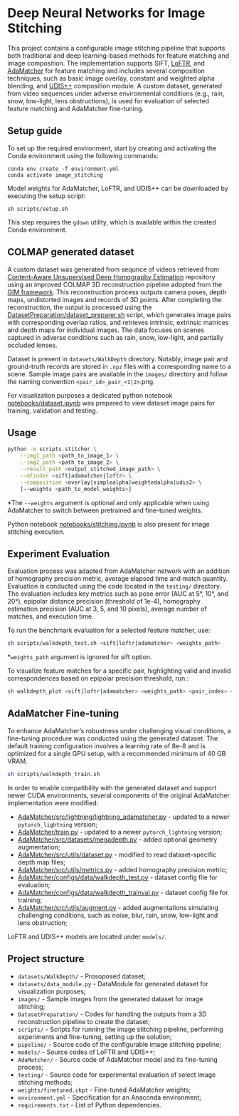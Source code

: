 # Deep Neural Networks for Image Stitching

This project contains a configurable image stitching pipeline that supports both traditional and deep learning-based methods for feature matching and image composition. The implementation supports SIFT, [LoFTR](https://github.com/zju3dv/LoFTR), and [AdaMatcher](https://github.com/TencentYoutuResearch/AdaMatcher) for feature matching and includes several composition techniques, such as basic image overlay, constant and weighted alpha blending, and [UDIS++](https://github.com/nie-lang/udis2) composition module. A custom dataset, generated from video sequences under adverse environmental conditions (e.g., rain, snow, low-light, lens obstructions), is used for evaluation of selected feature matching and AdaMatcher fine-tuning.

## Setup guide

To set up the required environment, start by creating and activating the Conda environment using the following commands:

```
conda env create -f environment.yml
conda activate image_stitching
```

Model weights for AdaMatcher, LoFTR, and UDIS++ can be downloaded by executing the setup script:

```
sh scripts/setup.sh
```

This step requires the `gdown` utility, which is available within the created Conda environment. 

## COLMAP generated dataset

A custom dataset was generated from sequnce of videos retrieved from [Content-Aware Unsupervised Deep Homography Estimation](https://github.com/JirongZhang/DeepHomography) repository using an improved COLMAP 3D reconstruction pipeline adopted from the [GIM framework](https://github.com/xuelunshen/gim). This reconstruction process outputs camera poses, depth maps, undistorted images and records of 3D points. After completing the reconstruction, the output is processed using the [DatasetPreparation/dataset_preparer.sh](DatasetPreparation/dataset_preparer.sh) script, which generates image pairs with corresponding overlap ratios, and retrieves intrinsic, extrinsic matrices and depth maps for individual images. The data focuses on scenes captured in adverse conditions such as rain, snow, low-light, and partially occluded lenses.

Dataset is present in ```datasets/WalkDepth``` directory. Notably, image pair and ground-truth records are stored in `.npz` files with a corresponding name to a scene. Sample image pairs are available in the `images/` directory and follow the naming convention `<pair_id>_pair_<1|2>`.png. 

For visualization purposes a dedicated python notebook [notebooks/dataset.ipynb](notebooks/dataset.ipynb) was prepared to view dataset image pairs for training, validation and testing. 

## Usage

``` bash
python -m scripts.stitcher \
    --img1_path <path_to_image_1> \
    --img2_path <path_to_image_2> \
    --result_path <output_stitched_image_path> \
    --mfinder <sift|adamatcher|loftr> \
    --composition <overlay|simplealpha|weightedalpha|udis2> \
    [--weights <path_to_model_weights>]
```
*The `--weights` argument is optional and only applicable when using AdaMatcher to switch between pretrained and fine-tuned weights.

Python notebook [notebooks/stitching.ipynb](notebooks/stitching.ipynb) is also present for image stitching execution.

## Experiment Evaluation

Evaluation process was adapted from AdaMatcher network with an addition of homography precision metric, average elapsed time and match quantity. Evaluation is conducted using the code located in the `testing/` directory. The evaluation includes key metrics such as pose error (AUC at 5°, 10°, and 20°), epipolar distance precision (threshold of 1e-4), homography estimation precision (AUC at 3, 5, and 10 pixels), average number of matches, and execution time.

To run the benchmark evaluation for a selected feature matcher, use:

``` bash
sh scripts/walkdepth_test.sh <sift|loftr|adamatcher> <weights_path>
```
*`weights_path` argument is ignored for sift option.

To visualize feature matches for a specific pair, highlighting valid and invalid correspondences based on epipolar precision threshold, run::

```bash
sh walkdepth_plot <sift|loftr|adamatcher> <weights_path> <pair_index> <output_path>
```

## AdaMatcher Fine-tuning 

To enhance AdaMatcher’s robustness under challenging visual conditions, a fine-tuning procedure was conducted using the generated dataset. The default training configuration involves a learning rate of 8e-8 and is optimized for a single GPU setup, with a recommended minimum of 40 GB VRAM. 

```bash
sh scripts/walkdepth_train.sh
```

In order to enable compatibility with the generated dataset and support newer CUDA environments, several components of the original AdaMatcher implementation were modified:

- [AdaMatcher/src/lightning/lightning_adamatcher.py](AdaMatcher/src/lightning/lightning_adamatcher.py) - updated to a newer `pytorch_lightning` version;
- [AdaMatcher/train.py](AdaMatcher/train.py) - updated to a newer `pytorch_lightning` version;
- [AdaMatcher/src/datasets/megadepth.py](AdaMatcher/src/datasets/megadepth.py) - added optional geometry augmentation;
- [AdaMatcher/src/utils/dataset.py](AdaMatcher/src/utils/dataset.py) - modified to read dataset-specific depth map files;
- [AdaMatcher/src/utils/metrics.py](AdaMatcher/src/utils/dataset.py) - added homography precision metric;
- [AdaMatcher/configs/data/walkdepth_test.py](AdaMatcher/configs/data/walkdepth_test.py) - dataset config file for evaluation;
- [AdaMatcher/configs/data/walkdepth_trainval.py](AdaMatcher/configs/data/walkdepth_trainval.py) - dataset config file for training;
- [AdaMatcher/src/utils/augment.py](AdaMatcher/src/utils/augment.py) - added augmentations simulating challenging conditions, such as noise, blur, rain, snow, low-light and lens obstruction; 

LoFTR and UDIS++ models are located under `models/`.

## Project structure
- `datasets/WalkDepth/` - Prosoposed dataset;
- `datasets/data_module.py` - DataModule for generated dataset for visualization purposes;
- `images/` - Sample images from the generated dataset for image stitching;
- `DatasetPreparation/` - Codes for handling the outputs from a 3D reconstruction pipeline to create the dataset;
- `scripts/` - Scripts for running the image stitching pipeline, performing experiments and fine-tuning, setting up the solution;
- `pipeline/` - Source code of the configurable image stitching pipeline;
- `models/` - Source codes of LoFTR and UDIS++;
- `AdaMatcher/` - Source code of AdaMatcher model and its fine-tuning process;
- `testing/` - Source code for experimental evaluation of select image stitching methods;
- `weights/finetuned.ckpt` - Fine-tuned AdaMatcher weights;
- `environment.yml` - Specification for an Anaconda environment;
- `requirements.txt` - List of Python dependencies.